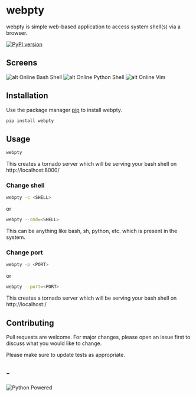 # webpty

webpty is simple web-based application to access system shell(s) via a browser.


[![PyPI version](https://badge.fury.io/py/webpty.svg)](https://badge.fury.io/py/webpty)

## Screens

![alt Online Bash Shell](https://imgur.com/iNoW3jL)
![alt Online Python Shell](https://imgur.com/YYK4YXs)
![alt Online Vim](https://imgur.com/vfei1Ri)


## Installation

Use the package manager [pip](https://pip.pypa.io/en/stable/) to install webpty.

```bash
pip install webpty
```

## Usage

```bash
webpty
```

This creates a tornado server which will be serving your bash shell on http://localhost:8000/

### Change shell

```bash
webpty -c <SHELL>
```
or
```bash
webpty --cmd=<SHELL>

```

This <SHELL> can be anything like bash, sh, python, etc. which is present in the system.

### Change port

```bash
webpty -p <PORT>
```
or
```bash
webpty --port=<PORT>

```

This creates a tornado server which will be serving your bash shell on http://localhost:<PORT>/

## Contributing
Pull requests are welcome. For major changes, please open an issue first to discuss what you would like to change.

Please make sure to update tests as appropriate.


## -
![Python Powered](https://www.python.org/static/community_logos/python-powered-h-70x91.png)

